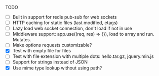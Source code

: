 TODO

* [ ] Built in support for redis pub-sub for web sockets
* [ ] HTTP caching for static files (last modified, etags)
* [ ] Lazy load web socket connection, don't load if not in use
* [ ] Middleware support: app.use((req, res) => {}), load to array and run. Mutates.
* [ ] Make options requests customizable?
* [x] Test with empty file for files
* [ ] Test with file extension with multiple dots: hello.tar.gz, jquery.min.js
* [ ] Support for strings instead of JSON
* [x] Use mime type lookup without using path?